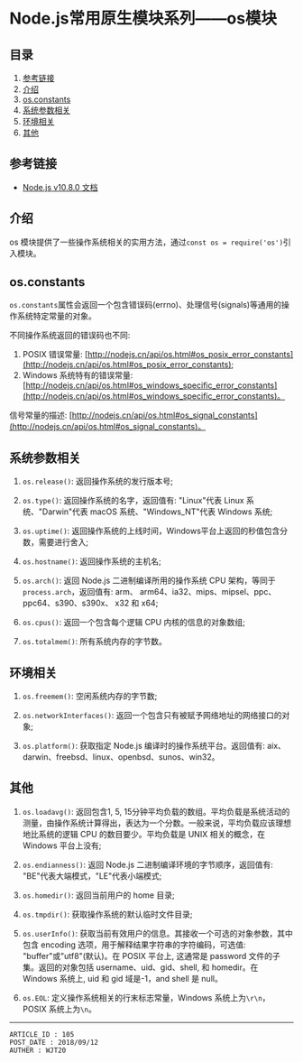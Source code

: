 
# Node.js常用原生模块系列——os模块 #

## 目录 ##

1. [参考链接](#href1)
2. [介绍](#href2)
3. [os.constants](#href3)
4. [系统参数相关](#href4)
5. [环境相关](#href5)
6. [其他](#href6)

## <a name="href1">参考链接</a> ##

- [Node.js v10.8.0 文档](http://nodejs.cn/api/os.html)

## <a name="href2">介绍</a> ##

os 模块提供了一些操作系统相关的实用方法，通过`const os = require('os')`引入模块。

## <a name="href3">os.constants</a> ##

`os.constants`属性会返回一个包含错误码(errno)、处理信号(signals)等通用的操作系统特定常量的对象。

不同操作系统返回的错误码也不同:

1. POSIX 错误常量:  [http://nodejs.cn/api/os.html#os_posix_error_constants](http://nodejs.cn/api/os.html#os_posix_error_constants);
2. Windows 系统特有的错误常量: [http://nodejs.cn/api/os.html#os_windows_specific_error_constants](http://nodejs.cn/api/os.html#os_windows_specific_error_constants)。

信号常量的描述: [http://nodejs.cn/api/os.html#os_signal_constants](http://nodejs.cn/api/os.html#os_signal_constants)。

## <a name="href4">系统参数相关</a> ##

1. `os.release()`: 返回操作系统的发行版本号;

2. `os.type()`: 返回操作系统的名字，返回值有: "Linux"代表 Linux 系统、"Darwin"代表 macOS 系统、"Windows_NT"代表 Windows 系统;

3. `os.uptime()`: 返回操作系统的上线时间，Windows平台上返回的秒值包含分数，需要进行舍入;

4. `os.hostname()`: 返回操作系统的主机名;

5. `os.arch()`: 返回 Node.js 二进制编译所用的操作系统 CPU 架构，等同于`process.arch`，返回值有: arm、 arm64、ia32、mips、mipsel、ppc、ppc64、s390、s390x、 x32 和 x64;

6. `os.cpus()`: 返回一个包含每个逻辑 CPU 内核的信息的对象数组;

7. `os.totalmem()`: 所有系统内存的字节数。

## <a name="href5">环境相关</a> ##

1. `os.freemem()`: 空闲系统内存的字节数;

2. `os.networkInterfaces()`: 返回一个包含只有被赋予网络地址的网络接口的对象;

3. `os.platform()`: 获取指定 Node.js 编译时的操作系统平台。返回值有: aix、darwin、freebsd、linux、openbsd、sunos、win32。

## <a name="href6">其他</a> ##

1. `os.loadavg()`: 返回包含1, 5, 15分钟平均负载的数组。平均负载是系统活动的测量，由操作系统计算得出，表达为一个分数。一般来说，平均负载应该理想地比系统的逻辑 CPU 的数目要少。平均负载是 UNIX 相关的概念，在 Windows 平台上没有;

2. `os.endianness()`: 返回 Node.js 二进制编译环境的字节顺序，返回值有: "BE"代表大端模式，"LE"代表小端模式;

3. `os.homedir()`: 返回当前用户的 home 目录;

4. `os.tmpdir()`: 获取操作系统的默认临时文件目录;

5. `os.userInfo()`: 获取当前有效用户的信息。其接收一个可选的对象参数，其中包含 encoding 选项，用于解释结果字符串的字符编码，可选值: "buffer"或"utf8"(默认)。在 POSIX 平台上, 这通常是 password 文件的子集。返回的对象包括 username、uid、gid、shell, 和 homedir。在 Windows 系统上, uid 和 gid 域是-1，and shell 是 null。

6. `os.EOL`: 定义操作系统相关的行末标志常量，Windows 系统上为`\r\n`，POSIX 系统上为`\n`。

---

```
ARTICLE_ID : 105
POST_DATE : 2018/09/12
AUTHER : WJT20
```
